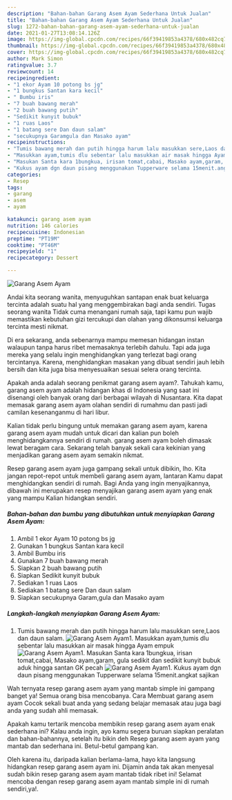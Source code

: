 ```yaml
---
description: "Bahan-bahan Garang Asem Ayam Sederhana Untuk Jualan"
title: "Bahan-bahan Garang Asem Ayam Sederhana Untuk Jualan"
slug: 1272-bahan-bahan-garang-asem-ayam-sederhana-untuk-jualan
date: 2021-01-27T13:08:14.126Z
image: https://img-global.cpcdn.com/recipes/66f39419853a4378/680x482cq70/garang-asem-ayam-foto-resep-utama.jpg
thumbnail: https://img-global.cpcdn.com/recipes/66f39419853a4378/680x482cq70/garang-asem-ayam-foto-resep-utama.jpg
cover: https://img-global.cpcdn.com/recipes/66f39419853a4378/680x482cq70/garang-asem-ayam-foto-resep-utama.jpg
author: Mark Simon
ratingvalue: 3.7
reviewcount: 14
recipeingredient:
- "1 ekor Ayam 10 potong bs jg"
- "1 bungkus Santan kara kecil"
- " Bumbu iris"
- "7 buah bawang merah"
- "2 buah bawang putih"
- "Sedikit kunyit bubuk"
- "1 ruas Laos"
- "1 batang sere Dan daun salam"
- "secukupnya Garamgula dan Masako ayam"
recipeinstructions:
- "Tumis bawang merah dan putih hingga harum lalu masukkan sere,Laos dan daun salam."
- "Masukkan ayam,tumis dlu sebentar lalu masukkan air masak hingga Ayam empuk"
- "Masukan Santa kara 1bungkua, irisan tomat,cabai, Masako ayam,garam, gula sedikit dan sedikit kunyit bubuk aduk hingga santan GK pecah"
- "Kukus ayam dgn daun pisang menggunakan Tupperware selama 15menit.angkat sajikan"
categories:
- Resep
tags:
- garang
- asem
- ayam

katakunci: garang asem ayam 
nutrition: 146 calories
recipecuisine: Indonesian
preptime: "PT19M"
cooktime: "PT46M"
recipeyield: "1"
recipecategory: Dessert

---
```



![Garang Asem Ayam](https://img-global.cpcdn.com/recipes/66f39419853a4378/680x482cq70/garang-asem-ayam-foto-resep-utama.jpg)

Andai kita seorang wanita, menyuguhkan santapan enak buat keluarga tercinta adalah suatu hal yang menggembirakan bagi anda sendiri. Tugas seorang  wanita Tidak cuma menangani rumah saja, tapi kamu pun wajib memastikan kebutuhan gizi tercukupi dan olahan yang dikonsumsi keluarga tercinta mesti nikmat.

Di era  sekarang, anda sebenarnya mampu memesan hidangan instan walaupun tanpa harus ribet memasaknya terlebih dahulu. Tapi ada juga mereka yang selalu ingin menghidangkan yang terlezat bagi orang tercintanya. Karena, menghidangkan masakan yang dibuat sendiri jauh lebih bersih dan kita juga bisa menyesuaikan sesuai selera orang tercinta. 



Apakah anda adalah seorang penikmat garang asem ayam?. Tahukah kamu, garang asem ayam adalah hidangan khas di Indonesia yang saat ini disenangi oleh banyak orang dari berbagai wilayah di Nusantara. Kita dapat memasak garang asem ayam olahan sendiri di rumahmu dan pasti jadi camilan kesenanganmu di hari libur.

Kalian tidak perlu bingung untuk memakan garang asem ayam, karena garang asem ayam mudah untuk dicari dan kalian pun boleh menghidangkannya sendiri di rumah. garang asem ayam boleh dimasak lewat beragam cara. Sekarang telah banyak sekali cara kekinian yang menjadikan garang asem ayam semakin nikmat.

Resep garang asem ayam juga gampang sekali untuk dibikin, lho. Kita jangan repot-repot untuk membeli garang asem ayam, lantaran Kamu dapat menghidangkan sendiri di rumah. Bagi Anda yang ingin menyajikannya, dibawah ini merupakan resep menyajikan garang asem ayam yang enak yang mampu Kalian hidangkan sendiri.

<!--inarticleads1-->

##### Bahan-bahan dan bumbu yang dibutuhkan untuk menyiapkan Garang Asem Ayam:

1. Ambil 1 ekor Ayam 10 potong bs jg
1. Gunakan 1 bungkus Santan kara kecil
1. Ambil  Bumbu iris
1. Gunakan 7 buah bawang merah
1. Siapkan 2 buah bawang putih
1. Siapkan Sedikit kunyit bubuk
1. Sediakan 1 ruas Laos
1. Sediakan 1 batang sere Dan daun salam
1. Siapkan secukupnya Garam,gula dan Masako ayam




<!--inarticleads2-->

##### Langkah-langkah menyiapkan Garang Asem Ayam:

1. Tumis bawang merah dan putih hingga harum lalu masukkan sere,Laos dan daun salam.
<img src="https://img-global.cpcdn.com/steps/0611cd74c11ca7b3/160x128cq70/garang-asem-ayam-langkah-memasak-1-foto.jpg" alt="Garang Asem Ayam">1. Masukkan ayam,tumis dlu sebentar lalu masukkan air masak hingga Ayam empuk
<img src="https://img-global.cpcdn.com/steps/d9e20df9dd5809e1/160x128cq70/garang-asem-ayam-langkah-memasak-2-foto.jpg" alt="Garang Asem Ayam">1. Masukan Santa kara 1bungkua, irisan tomat,cabai, Masako ayam,garam, gula sedikit dan sedikit kunyit bubuk aduk hingga santan GK pecah
<img src="https://img-global.cpcdn.com/steps/2b561744f3ebeece/160x128cq70/garang-asem-ayam-langkah-memasak-3-foto.jpg" alt="Garang Asem Ayam">1. Kukus ayam dgn daun pisang menggunakan Tupperware selama 15menit.angkat sajikan




Wah ternyata resep garang asem ayam yang mantab simple ini gampang banget ya! Semua orang bisa mencobanya. Cara Membuat garang asem ayam Cocok sekali buat anda yang sedang belajar memasak atau juga bagi anda yang sudah ahli memasak.

Apakah kamu tertarik mencoba membikin resep garang asem ayam enak sederhana ini? Kalau anda ingin, ayo kamu segera buruan siapkan peralatan dan bahan-bahannya, setelah itu bikin deh Resep garang asem ayam yang mantab dan sederhana ini. Betul-betul gampang kan. 

Oleh karena itu, daripada kalian berlama-lama, hayo kita langsung hidangkan resep garang asem ayam ini. Dijamin anda tak akan menyesal sudah bikin resep garang asem ayam mantab tidak ribet ini! Selamat mencoba dengan resep garang asem ayam mantab simple ini di rumah sendiri,ya!.

